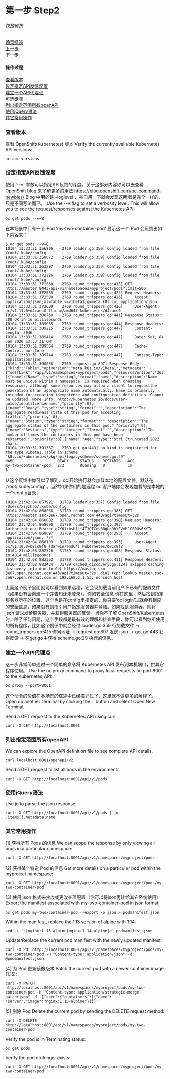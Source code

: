 # 第一步 Step2
###### 快捷链接
[场景综述](../KubernetesAPIFund.md) <br>
[上一步](Step1.md) <br>
[下一步](Step3.md) <br>

#### 操作过程
[查看版本](#查看版本) <br>
[设定指定API反馈深度](#设定指定API反馈深度) <br>
[建立一个API代理点](#建立一个API代理点) <br>
可选步骤 <br>
[列出指定范围所有openAPI](#列出指定范围所有openAPI) <br>
[使用jQuery语法](#使用jQuery语法) <br>
[其它常用操作](#其它常用操作) <br>

### 查看版本
查看 OpenShift(Kubernetes) 版本
Verify the currently available Kubernetes API versions:
```
oc api-versions
```

### 设定指定API反馈深度
使用 '--v' 参数可以指定API反馈的深度。关于这部分内容你可以去查看 OpenShift blog 来了解更多的用法
https://blog.openshift.com/oc-command-newbies/
Blog 中用的是 -loglevel ，亲自用一下就会发现这两者是完全一样的，只是不同写法而已。
Use the --v flag to set a verbosity level. This will allow you to see the request/responses against the Kubernetes API:
```
oc get pods --v=8
```
在本场景中只有一个 Pod 'my-two-container-pod' 显示这一个 Pod 会反馈出如下内容来：
```
$ oc get pods --v=8
I0104 13:33:31.356806    2769 loader.go:359] Config loaded from file /root/.kube/config
I0104 13:33:31.358072    2769 loader.go:359] Config loaded from file /root/.kube/config
I0104 13:33:31.363297    2769 loader.go:359] Config loaded from file /root/.kube/config
I0104 13:33:31.372226    2769 loader.go:359] Config loaded from file /root/.kube/config
I0104 13:33:31.372560    2769 round_trippers.go:415] GET https://master:8443/api/v1/namespaces/myproject/pods?limit=500
I0104 13:33:31.372585    2769 round_trippers.go:422] Request Headers:
I0104 13:33:31.372598    2769 round_trippers.go:426]     Accept: application/json;as=Table;v=v1beta1;g=meta.k8s.io, application/json
I0104 13:33:31.372609    2769 round_trippers.go:426]     User-Agent: oc/v1.11.0+d4cacc0 (linux/amd64) kubernetes/d4cacc0
I0104 13:33:31.388750    2769 round_trippers.go:441] Response Status: 200 OK in 16 milliseconds
I0104 13:33:31.389035    2769 round_trippers.go:444] Response Headers:
I0104 13:33:31.389215    2769 round_trippers.go:447]     Content-Length: 3046
I0104 13:33:31.389414    2769 round_trippers.go:447]     Date: Sat, 04 Jan 2020 13:33:31 GMT
I0104 13:33:31.389564    2769 round_trippers.go:447]     Cache-Control: no-store
I0104 13:33:31.389744    2769 round_trippers.go:447]     Content-Type: application/json
I0104 13:33:31.390088    2769 request.go:897] Response Body: {"kind":"Table","apiVersion":"meta.k8s.io/v1beta1","metadata":{"selfLink":"/api/v1/namespaces/myproject/pods","resourceVersion":"36335"},"columnDefinitions":[{"name":"Name","type":"string","format":"name","description":"Name must be unique within a namespace. Is required when creating resources, although some resources may allow a client to requestthe generation of an appropriate name automatically. Name is primarily intended for creation idempotence and configuration definition. Cannot be updated. More info: http://kubernetes.io/docs/user-guide/identifiers#names","priority":0},{"name":"Ready","type":"string","format":"","description":"The aggregate readiness state of this pod for accepting traffic.","priority":0},{"name":"Status","type":"string","format":"","description":"The aggregate status of the containers in this pod.","priority":0},{"name":"Restarts","type":"integer","format":"","description":"The number of times the containers in this pod have been restarted.","priority":0},{"name":"Age","type":"stri [truncated 2022 chars]
I0104 13:33:31.391337    2769 get.go:443] no kind is registered for the type v1beta1.Table in scheme "k8s.io/kubernetes/pkg/api/legacyscheme/scheme.go:29"
NAME                   READY     STATUS    RESTARTS   AGE
my-two-container-pod   2/2       Running   0          1m
$
```
从这个反馈中你可以了解到，oc 开始执行就会加载本地的配置文件，默认在 ‘/root/.kube/config’ 。当然如果你用的是远程 oc 客户端你会发现加载的是本地的一个config目录，
```
I0104 21:42:04.857921   31789 loader.go:357] Config loaded from file /Users/xiyzhao/.kube/config
I0104 21:42:04.868066   31789 round_trippers.go:383] GET https://master.sso-3e67.open.redhat.com:443/api?timeout=32s
I0104 21:42:04.868082   31789 round_trippers.go:390] Request Headers:
I0104 21:42:04.868090   31789 round_trippers.go:393]     Authorization: Bearer g7Y61rbsUlLf4T3QTCesB0gUo9hYEVmM1CB0Us6XYTo
I0104 21:42:04.868097   31789 round_trippers.go:393]     Accept: application/json, */*
I0104 21:42:04.868103   31789 round_trippers.go:393]     User-Agent: oc/v1.10.0+b81c8f8 (darwin/amd64) kubernetes/b81c8f8
I0104 21:42:08.882326   31789 round_trippers.go:408] Response Status:  in 4014 milliseconds
I0104 21:42:08.882362   31789 round_trippers.go:411] Response Headers:
I0104 21:42:08.882434   31789 cached_discovery.go:124] skipped caching discovery info due to Get https://master.sso-3e67.open.redhat.com:443/api?timeout=32s: dial tcp: lookup master.sso-3e67.open.redhat.com on 192.168.3.1:53: no such host
```
上面这个例子里面就可以看到如果远程，它会现加载当前用户下已有的配置文件（如果没有会创建一个并告知还未登录），你的安全信息
也在这里，然后找到指定服务器所在的位置，这个也是在config里指定的，你只要‘oc login’过就会有相应的安全信息，如果没有则指引用户指定服务器并登陆。如果找到服务器，则将 json 请求发给服务器，并获得服务器的反馈。当你不了解 OpenShift/Kubernetes 时，除了任何问题，这个手段都是最有效的理解和排查手段，你可以看到你所使用的所有程序，比如这个例子中就会经过 loader.go:359 行加载文件 -> round_trippers.go:415 询问地址 -> request.go:897 发送 json -> get.go:443 获得反馈 -> 在get.go中获得 scheme.go:29 执行的信息。

### 建立一个API代理点
这一步非常简单通过一个简单的命令将 Kubernetes API 发布到本机端口，供其它程序使用。
Use the oc proxy command to proxy local requests on port 8001 to the Kubernetes API:
```
oc proxy --port=8001
```
这个命令的价值在[本场景的综述](../KubernetesAPIFund.md#场景说明)中已经描述过了，这里就不做更多的解释了。
Open up another terminal by clicking the + button and select Open New Terminal. 

Send a GET request to the Kubernetes API using curl:
```
curl -X GET http://localhost:8001
```
### 列出指定范围所有openAPI
We can explore the OpenAPI definition file to see complete API details.
```
curl localhost:8001/openapi/v2
```
Send a GET request to list all pods in the environment:
```
curl -X GET http://localhost:8001/api/v1/pods
```
### 使用jQuery语法
Use jq to parse the json response:
```
curl -X GET http://localhost:8001/api/v1/pods | jq .items[].metadata.name
```
### 其它常用操作
[1] 获得所有 Pods 的信息
We can scope the response by only viewing all pods in a particular namespace:
```
curl -X GET http://localhost:8001/api/v1/namespaces/myproject/pods
```
[2] 获得某个特定 Pod 的信息
Get more details on a particular pod within the myproject namespace:
```
curl -X GET http://localhost:8001/api/v1/namespaces/myproject/pods/my-two-container-pod
```
[3] 使用 json 格式来接收或更改某项配置（你可以将json再转给其它系统使用）
Export the manifest associated with my-two-container-pod in json format:
```
oc get pods my-two-container-pod --export -o json > podmanifest.json
```
Within the manifest, replace the 1.13 version of alpine with 1.14:
```
sed -i 's|nginx:1.13-alpine|nginx:1.14-alpine|g' podmanifest.json
```
Update/Replace the current pod manifest with the newly updated manifest:
```
curl -X PUT http://localhost:8001/api/v1/namespaces/myproject/pods/my-two-container-pod -H "Content-type: application/json" -d @podmanifest.json
```
[4] 为 Pod 更新镜像版本
Patch the current pod with a newer container image (1.15):
```
curl -X PATCH http://localhost:8001/api/v1/namespaces/myproject/pods/my-two-container-pod -H "Content-type: application/strategic-merge-patch+json" -d '{"spec":{"containers":[{"name": "server","image":"nginx:1.15-alpine"}]}}'
```
[5] 删除 Pod
Delete the current pod by sending the DELETE request method:
```
curl -X DELETE http://localhost:8001/api/v1/namespaces/myproject/pods/my-two-container-pod
```
Verify the pod is in Terminating status:
```
oc get pods
```
Verify the pod no longer exists:
```
curl -X GET http://localhost:8001/api/v1/namespaces/myproject/pods/my-two-container-pod
```